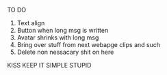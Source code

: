 TO DO
1. Text align
2. Button when long msg is written
3. Avatar shrinks with long msg
4. Bring over stuff from next webapge clips and such
5. Delete non nessacary shit on here

KISS KEEP IT SIMPLE STUPID